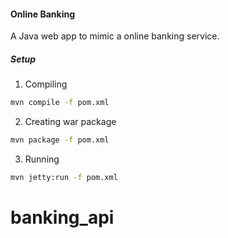 #### Online Banking

A Java web app to mimic a online banking service.

##### Setup

1. Compiling
```bash
mvn compile -f pom.xml
```

2. Creating war package
```bash
mvn package -f pom.xml
```

3. Running
```bash
mvn jetty:run -f pom.xml
```

# banking_api

